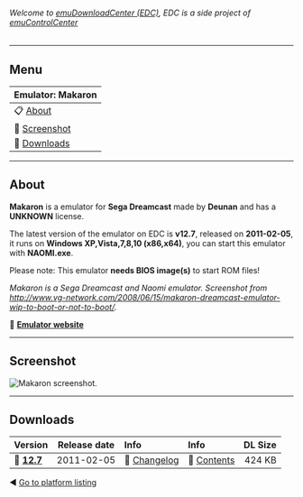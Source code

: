 ###### Welcome to [emuDownloadCenter (EDC)](https://github.com/PhoenixInteractiveNL/emuDownloadCenter/wiki/), EDC is a side project of [emuControlCenter](https://github.com/PhoenixInteractiveNL/emuControlCenter/wiki/)
***
## Menu
| **Emulator: Makaron** |
|:---------|
| :clipboard: [About](#about) |
| :sunrise: [Screenshot](#screenshot) |
| :floppy_disk: [Downloads](#downloads) |
***
## About
**Makaron** is a emulator for **Sega Dreamcast** made by **Deunan** and has a **UNKNOWN** license.

The latest version of the emulator on EDC is **v12.7**, released on **2011-02-05**, it runs on **Windows XP,Vista,7,8,10 (x86,x64)**, you can start this emulator with **NAOMI.exe**.

Please note: This emulator **needs BIOS image(s)** to start ROM files!

_Makaron is a Sega Dreamcast and Naomi emulator. Screenshot from http://www.vg-network.com/2008/06/15/makaron-dreamcast-emulator-wip-to-boot-or-not-to-boot/._

:link: [**Emulator website**](http://dknute.livejournal.com)
***
## Screenshot
![](https://raw.githubusercontent.com/PhoenixInteractiveNL/emuDownloadCenter/master/hooks/makaron/screen.jpg "Makaron screenshot.")
***
## Downloads
| Version  | Release date  | Info       | Info       | DL Size    |
|:---------|:-------------:|:-----------|:-----------|-----------:|
| :floppy_disk: [**12.7**](https://github.com/PhoenixInteractiveNL/edc-repo0004/raw/master/makaron/12.7.7z) | 2011-02-05 | :page_facing_up: [Changelog](https://github.com/PhoenixInteractiveNL/edc-repo0004/blob/master/makaron/12.7_changelog.txt) | :mag_right: [Contents](https://github.com/PhoenixInteractiveNL/edc-repo0004/blob/master/makaron/12.7_contents.txt) | 424 KB |

:arrow_backward: [Go to platform listing](https://github.com/PhoenixInteractiveNL/emuDownloadCenter/wiki/EDC-Platform-List)
